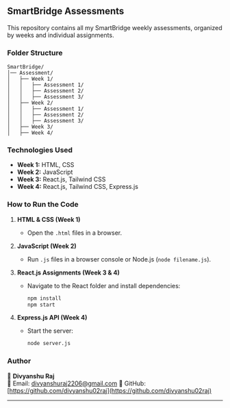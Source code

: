 

## **SmartBridge Assessments**  
This repository contains all my SmartBridge weekly assessments, organized by weeks and individual assignments.  

### **Folder Structure**  
```
SmartBridge/
│── Assessment/
│   ├── Week 1/
│   │   ├── Assessment 1/
│   │   ├── Assessment 2/
│   │   ├── Assessment 3/
│   ├── Week 2/
│   │   ├── Assessment 1/
│   │   ├── Assessment 2/
│   │   ├── Assessment 3/
│   ├── Week 3/
│   ├── Week 4/
```

### **Technologies Used**  
- **Week 1:** HTML, CSS  
- **Week 2:** JavaScript  
- **Week 3:** React.js, Tailwind CSS  
- **Week 4:** React.js, Tailwind CSS, Express.js  

### **How to Run the Code**  
1. **HTML & CSS (Week 1)**  
   - Open the `.html` files in a browser.  

2. **JavaScript (Week 2)**  
   - Run `.js` files in a browser console or Node.js (`node filename.js`).  

3. **React.js Assignments (Week 3 & 4)**  
   - Navigate to the React folder and install dependencies:  
     ```bash
     npm install
     npm start
     ```  

4. **Express.js API (Week 4)**  
   - Start the server:  
     ```bash
     node server.js
     ```  

### **Author**  
👤 **Divyanshu Raj**  
📧 Email: divyanshuraj2206@gmail.com
🔗 GitHub: [https://github.com/divyanshu02raj](https://github.com/divyanshu02raj)  

---
